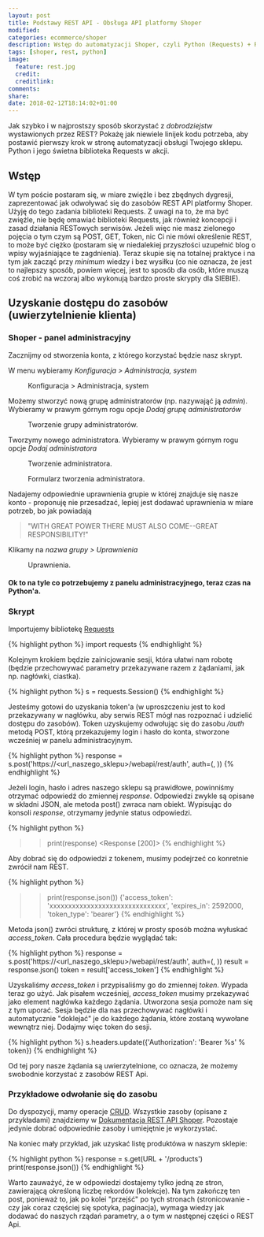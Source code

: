 ```yaml
---
layout: post
title: Podstawy REST API - Obsługa API platformy Shoper
modified:
categories: ecommerce/shoper
description: Wstęp do automatyzacji Shoper, czyli Python (Requests) + REST Api w akcji.
tags: [shoper, rest, python]
image:
  feature: rest.jpg
  credit:
  creditlink:
comments:
share:
date: 2018-02-12T18:14:02+01:00
---
```


Jak szybko i w najprostszy sposób skorzystać z *dobrodziejstw* wystawionych przez REST? Pokażę jak niewiele linijek kodu potrzeba, aby postawić pierwszy krok w stronę automatyzacji obsługi Twojego sklepu. Python i jego świetna biblioteka Requests w akcji.

<!-- more -->

## Wstęp

W tym poście postaram się, w miare zwięźle i bez zbędnych dygresji, zaprezentować jak odwoływać się do zasobów REST API platformy Shoper. Użyję do tego zadania biblioteki Requests. Z uwagi na to, że ma być zwięźle, nie będę omawiać biblioteki Requests, jak również koncepcji i zasad działania RESTowych serwisów. Jeżeli więc nie masz zielonego pojęcia o tym czym są POST, GET, Token, nic Ci nie mówi określenie REST, to może być ciężko (postaram się w niedalekiej przyszłości uzupełnić blog o wpisy wyjaśniające te zagdnienia). Teraz skupie się na totalnej praktyce i na tym jak zacząć przy *minimum* wiedzy i bez wysiłku (co nie oznacza, że jest to najlepszy sposób, powiem więcej, jest to sposób dla osób, które muszą coś zrobić na wczoraj albo wykonują bardzo proste skrypty dla SIEBIE).

## Uzyskanie dostępu do zasobów (uwierzytelnienie klienta)

### Shoper - panel administracyjny

Zacznijmy od stworzenia konta, z którego korzystać będzie nasz skrypt.

W menu wybieramy *Konfiguracja > Administracja, system*

<figure class="center">
	<img src='{{ site.url }}/images/shoper/shoper_menu_adminconf.gif' alt="">
	<figcaption>Konfiguracja > Administracja, system</figcaption>
</figure>

Możemy stworzyć nową grupę administratorów (np. nazywająć ją *admin*). Wybieramy w prawym górnym rogu opcje *Dodaj grupę administratorów*

<figure class="center">
	<img src='{{ site.url }}/images/shoper/shoper_admingroup.gif' alt="">
	<figcaption>Tworzenie grupy administratorów.</figcaption>
</figure>

Tworzymy nowego administratora. Wybieramy w prawym górnym rogu opcje *Dodaj administratora*

<figure class="center">
	<img src='{{ site.url }}/images/shoper/shoper_admin.gif' alt="">
	<figcaption>Tworzenie administratora.</figcaption>
</figure>

<figure class="center">
	<img src='{{ site.url }}/images/shoper/shoper_admin_form.gif' alt="">
	<figcaption>Formularz tworzenia administratora.</figcaption>
</figure>

Nadajemy odpowiednie uprawnienia grupie w której znajduje się nasze konto - proponuję nie przesadzać, lepiej jest dodawać uprawnienia w miare potrzeb, bo jak powiadają 
> "WITH GREAT POWER THERE MUST ALSO COME--GREAT RESPONSIBILITY!"

Klikamy na *nazwa grupy > Uprawnienia*
<figure class="center">
	<img src='{{ site.url }}/images/shoper/shoper_admingroup_prem.gif' alt="">
	<figcaption>Uprawnienia.</figcaption>
</figure>

#### Ok to na tyle co potrzebujemy z panelu administracyjnego, teraz czas na Python'a.

### Skrypt

Importujemy bibliotekę [Requests](http://docs.python-requests.org/en/latest/)

{% highlight python %}
import requests
{% endhighlight %}

Kolejnym krokiem będzie zainicjowanie sesji, która ułatwi nam robotę (będzie przechowywać parametry przekazywane razem z żądaniami, jak np. nagłówki, ciastka).

{% highlight python %}
s = requests.Session()
{% endhighlight %}

Jesteśmy gotowi do uzyskania token'a (w uproszczeniu jest to kod przekazywany w nagłówku, aby serwis REST mógł nas rozpoznać i udzielić dostępu do zasobów). Token uzyskujemy odwołując się do zasobu */auth* metodą POST, którą przekazujemy login i hasło do konta, stworzone wcześniej w panelu administracyjnym.

{% highlight python %}
response = s.post('https://<url_naszego_sklepu>/webapi/rest/auth', auth=(<login>, <haslo>))
{% endhighlight %}

Jeżeli login, hasło i adres naszego sklepu są prawidłowe, powinniśmy otrzymać odpowiedź do zmiennej *response*. Odpowiedzi zwykle są opisane w składni JSON, ale metoda post() zwraca nam obiekt. Wypisując do konsoli *response*, otrzymamy jedynie status odpowiedzi.

{% highlight python %}
>> print(response)
<Response [200]>
{% endhighlight %}

Aby dobrać się do odpowiedzi z tokenem, musimy podejrzeć co konretnie zwrócił nam REST.

{% highlight python %}
>> print(response.json())
{'access_token': 'xxxxxxxxxxxxxxxxxxxxxxxxxxxxxxx', 'expires_in': 2592000, 'token_type': 'bearer'}
{% endhighlight %}

Metoda json() zwróci strukturę, z której w prosty sposób można wyłuskać *access_token*. Cała procedura będzie wyglądać tak:

{% highlight python %}
response = s.post('https://<url_naszego_sklepu>/webapi/rest/auth', auth=(<login>, <haslo>))
result = response.json()
token = result['access_token']
{% endhighlight %}

Uzyskaliśmy *access_token* i przypisaliśmy go do zmiennej *token*. Wypada teraz go użyć. Jak pisałem wcześniej, *access_token* musimy przekazywać jako element nagłówka każdego żądania. Utworzona sesja pomoże nam się z tym uporać. Sesja będzie dla nas przechowywać nagłówki i automatycznie "doklejać" je do każdego żądania, które zostaną wywołane wewnątrz niej. Dodajmy więc token do sesji.

{% highlight python %}
s.headers.update({'Authorization': 'Bearer %s' % token})
{% endhighlight %}

Od tej pory nasze żądania są uwierzytelnione, co oznacza, że możemy swobodnie korzystać z zasobów REST Api.

### Przykładowe odwołanie się do zasobu

Do dyspozycji, mamy operacje [CRUD](https://pl.wikipedia.org/wiki/CRUD). Wszystkie zasoby (opisane z przykładami) znajdziemy w [Dokumentacja REST API Shoper](https://developers.shoper.pl/developers/api/getting-started). Pozostaje jedynie dobrać odpowiednie zasoby i umiejętnie je wykorzystać. 

Na koniec mały przykład, jak uzyskać listę produktówa w naszym sklepie:

{% highlight python %}
response = s.get(URL + '/products')
print(response.json())
{% endhighlight %}

Warto zauważyć, że w odpowiedzi dostajemy tylko jedną ze stron, zawierającą określoną liczbę rekordów (kolekcje). Na tym zakończę ten post, ponieważ to, jak po kolei "przejść" po tych stronach (stronicowanie - czy jak coraz częściej się spotyka, paginacja), wymaga wiedzy jak dodawać do naszych rządań parametry, a o tym w następnej części o REST Api.




